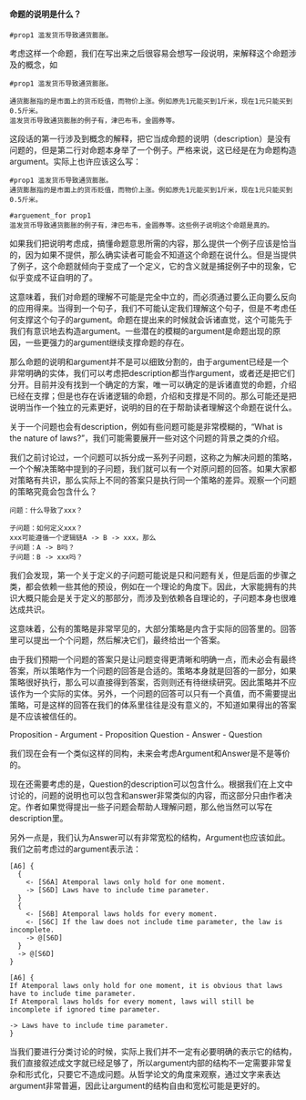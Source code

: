 #### 命题的说明是什么？

```
#prop1 滥发货币导致通货膨胀。
```

考虑这样一个命题，我们在写出来之后很容易会想写一段说明，来解释这个命题涉及的概念，如

```
#prop1 滥发货币导致通货膨胀。

通货膨胀指的是市面上的货币贬值，而物价上涨。例如原先1元能买到1斤米，现在1元只能买到0.5斤米。
滥发货币导致通货膨胀的例子有，津巴布韦，金圆券等。
```

这段话的第一行涉及到概念的解释，把它当成命题的说明（description）是没有问题的，但是第二行对命题本身举了一个例子。严格来说，这已经是在为命题构造argument。实际上也许应该这么写：

```
#prop1 滥发货币导致通货膨胀。
通货膨胀指的是市面上的货币贬值，而物价上涨。例如原先1元能买到1斤米，现在1元只能买到0.5斤米。

#arguement_for prop1
滥发货币导致通货膨胀的例子有，津巴布韦，金圆券等。这些例子说明这个命题是真的。
```

如果我们把说明考虑成，搞懂命题意思所需的内容，那么提供一个例子应该是恰当的，因为如果不提供，那么确实读者可能会不知道这个命题在说什么。但是当提供了例子，这个命题就倾向于变成了一个定义，它的含义就是捕捉例子中的现象，它似乎变成不证自明的了。

这意味着，我们对命题的理解不可能是完全中立的，而必须通过要么正向要么反向的应用得来。当得到一个句子，我们不可能认定我们理解这个句子，但是不考虑任何支撑这个句子的argument。命题在提出来的时候就会诉诸直觉，这个可能先于我们有意识地去构造argument。一些潜在的模糊的argument是命题出现的原因，一些更强力的argument继续支撑命题的存在。

那么命题的说明和argument并不是可以细致分割的，由于argument已经是一个非常明确的实体，我们可以考虑把description都当作argument，或者还是把它们分开。目前并没有找到一个确定的方案，唯一可以确定的是诉诸直觉的命题，介绍已经在支撑；但是也存在诉诸逻辑的命题，介绍和支撑是不同的。那么可能还是把说明当作一个独立的元素更好，说明的目的在于帮助读者理解这个命题在说什么。

关于一个问题也会有description，例如有些问题可能是非常模糊的，“What is the nature of laws?”，我们可能需要展开一些对这个问题的背景之类的介绍。

我们之前讨论过，一个问题可以拆分成一系列子问题，这称之为解决问题的策略，一个个解决策略中提到的子问题，我们就可以有一个对原问题的回答。如果大家都对策略有共识，那么实际上不同的答案只是执行同一个策略的差异。观察一个问题的策略究竟会包含什么？

```
问题：什么导致了xxx？

子问题：如何定义xxx？
xxx可能遵循一个逻辑链A -> B -> xxx，那么
子问题：A -> B吗？
子问题：B -> xxx吗？
```

我们会发现，第一个关于定义的子问题可能说是只和问题有关，但是后面的步骤之类，都会依赖一些其他的预设，例如在一个理论的角度下。因此，大家能拥有的共识大概只能会是关于定义的那部分，而涉及到依赖各自理论的，子问题本身也很难达成共识。

这意味着，公有的策略是非常罕见的，大部分策略是内含于实际的回答里的。回答里可以提出一个个问题，然后解决它们，最终给出一个答案。

由于我们预期一个问题的答案只是让问题变得更清晰和明确一点，而未必会有最终答案，所以策略作为一个问题的回答是合适的。策略本身就是回答的一部分，如果策略很好执行，那么可以直接得到答案，否则则还有待继续研究。因此策略并不应该作为一个实际的实体。另外，一个问题的回答可以只有一个真值，而不需要提出策略，可是这样的回答在我们的体系里往往是没有意义的，不知道如果得出的答案是不应该被信任的。

Proposition - Argument - Proposition
Question - Answer - Question

我们现在会有一个类似这样的同构，未来会考虑Argument和Answer是不是等价的。

现在还需要考虑的是，Question的description可以包含什么。根据我们在上文中讨论的，问题的说明也可以包含和answer非常类似的内容，而这部分只由作者决定。作者如果觉得提出一些子问题会帮助人理解问题，那么他当然可以写在description里。

另外一点是，我们认为Answer可以有非常宽松的结构，Argument也应该如此。我们之前考虑过的argument表示法：

```
[A6] {
  {
    <- [S6A] Atemporal laws only hold for one moment.
    -> [S6D] Laws have to include time parameter.
  }
  {
    <- [S6B] Atemporal laws holds for every moment.
    <- [S6C] If the law does not include time parameter, the law is incomplete.
    -> @[S6D]
  }
  -> @[S6D]
}

[A6] {
If Atemporal laws only hold for one moment, it is obvious that laws have to include time parameter.
If Atemporal laws holds for every moment, laws will still be incomplete if ignored time parameter.

-> Laws have to include time parameter.
}
```

当我们要进行分类讨论的时候，实际上我们并不一定有必要明确的表示它的结构，我们直接叙述成文字就已经足够了，所以argument内部的结构不一定需要非常复杂和形式化，只要它不造成问题。从哲学论文的角度来观察，通过文字来表达argument非常普遍，因此让argument的结构自由和宽松可能是更好的。
